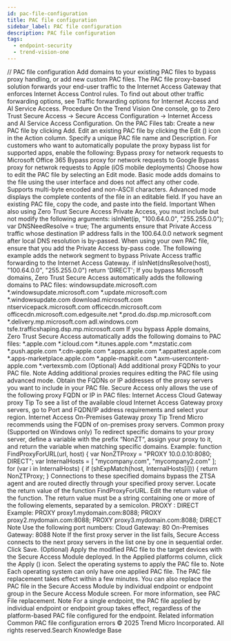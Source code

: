 ```yaml
---
id: pac-file-configuration
title: PAC file configuration
sidebar_label: PAC file configuration
description: PAC file configuration
tags:
  - endpoint-security
  - trend-vision-one
---
```


/*<![CDATA[*/ $('#title').html($('meta[name=map-description]').attr('content')); /*]]>*/ PAC file configuration Add domains to your existing PAC files to bypass proxy handling, or add new custom PAC files. The PAC file proxy-based solution forwards your end-user traffic to the Internet Access Gateway that enforces Internet Access Control rules. To find out about other traffic forwarding options, see Traffic forwarding options for Internet Access and AI Service Access. Procedure On the Trend Vision One console, go to Zero Trust Secure Access → Secure Access Configuration → Internet Access and AI Service Access Configuration. On the PAC Files tab: Create a new PAC file by clicking Add. Edit an existing PAC file by clicking the Edit () icon in the Action column. Specify a unique PAC file name and Description. For customers who want to automatically populate the proxy bypass list for supported apps, enable the following: Bypass proxy for network requests to Microsoft Office 365 Bypass proxy for network requests to Google Bypass proxy for netwrok requests to Apple (iOS mobile deployments) Choose how to edit the PAC file by selecting an Edit mode. Basic mode adds domains to the file using the user interface and does not affect any other code. Supports multi-byte encoded and non-ASCII characters. Advanced mode displays the complete contents of the file in an editable field. If you have an existing PAC file, copy the code, and paste into the field. Important When also using Zero Trust Secure Access Private Access, you must include but not modify the following arguments: isInNet(ip, "100.64.0.0", "255.255.0.0"); var DNSNeedResolve = true; The arguments ensure that Private Access traffic whose destination IP address falls in the 100.64.0.0 network segment after local DNS resolution is by-passed. When using your own PAC file, ensure that you add the Private Access by-pass code. The following example adds the network segment to bypass Private Access traffic forwarding to the Internet Access Gateway. if isInNet(dnsResolve(host), "100.64.0.0", "255.255.0.0") return 'DIRECT'; If you bypass Microsoft domains, Zero Trust Secure Access automatically adds the following domains to PAC files: windowsupdate.microsoft.com *.windowsupdate.microsoft.com *.update.microsoft.com *.windowsupdate.com download.microsoft.com ntservicepack.microsoft.com officecdn.microsoft.com officecdn.microsoft.com.edgesuite.net *.prod.do.dsp.mp.microsoft.com *.delivery.mp.microsoft.com adl.windows.com tsfe.trafficshaping.dsp.mp.microsoft.com If you bypass Apple domains, Zero Trust Secure Access automatically adds the following domains to PAC files: *.apple.com *.icloud.com *.itunes.apple.com *.mzstatic.com *.push.apple.com *.cdn-apple.com *.apps.apple.com *.appattest.apple.com *.apps-marketplace.apple.com *.apple-mapkit.com *.axm-usercontent-apple.com *.vertexsmb.com (Optional) Add additional proxy FQDNs to your PAC file. Note Adding additional proxies requires editing the PAC file using advanced mode. Obtain the FQDNs or IP addresses of the proxy servers you want to include in your PAC file. Secure Access only allows the use of the following proxy FQDN or IP in PAC files: Internet Access Cloud Gateway proxy Tip To see a list of the available cloud Internet Access Gateway proxy servers, go to Port and FQDN/IP address requirements and select your region. Internet Access On-Premises Gateway proxy Tip Trend Micro recommends using the FQDN of on-premises proxy servers. Common proxy (Supported on Windows only) To redirect specific domains to your proxy server, define a variable with the prefix “NonZT“, assign your proxy to it, and return the variable when matching specific domains. Example: function FindProxyForURL(url, host) { var NonZTProxy = "PROXY 10.0.0.10:8080; DIRECT"; var InternalHosts = [ "mycompany.com", "mycompany2.com" ]; for (var i in InternalHosts) { if (shExpMatch(host, InternalHosts[i])) { return NonZTProxy; } Connections to these specified domains bypass the ZTSA agent and are routed directly through your specified proxy server. Locate the return value of the function FindProxyForURL. Edit the return value of the function. The return value must be a string containing one or more of the following elements, separated by a semicolon. PROXY <FQDN of proxy>:<port> DIRECT Example: PROXY proxy1.mydomain.com:8088; PROXY proxy2.mydomain.com:8088; PROXY proxy3.mydomain.com:8088; DIRECT Note Use the following port numbers: Cloud Gateway: 80 On-Premises Gateway: 8088 Note If the first proxy server in the list fails, Secure Access connects to the next proxy servers in the list one by one in sequential order. Click Save. (Optional) Apply the modified PAC file to the target devices with the Secure Access Module deployed. In the Applied platforms column, click the Apply () icon. Select the operating systems to apply the PAC file to. Note Each operating system can only have one applied PAC file. The PAC file replacement takes effect within a few minutes. You can also replace the PAC file in the Secure Access Module by individual endpoint or endpoint group in the Secure Access Module screen. For more information, see PAC File replacement. Note For a single endpoint, the PAC file applied by individual endpoint or endpoint group takes effect, regardless of the platform-based PAC file configured for the endpoint. Related information Common PAC file configuration errors © 2025 Trend Micro Incorporated. All rights reserved.Search Knowledge Base